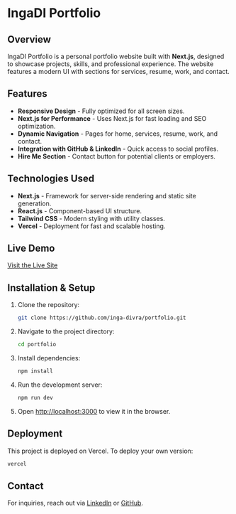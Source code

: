 # IngaDI Portfolio

## Overview

IngaDI Portfolio is a personal portfolio website built with **Next.js**, designed to showcase projects, skills, and professional experience. The website features a modern UI with sections for services, resume, work, and contact.

## Features

- **Responsive Design** - Fully optimized for all screen sizes.
- **Next.js for Performance** - Uses Next.js for fast loading and SEO optimization.
- **Dynamic Navigation** - Pages for home, services, resume, work, and contact.
- **Integration with GitHub & LinkedIn** - Quick access to social profiles.
- **Hire Me Section** - Contact button for potential clients or employers.

## Technologies Used

- **Next.js** - Framework for server-side rendering and static site generation.
- **React.js** - Component-based UI structure.
- **Tailwind CSS** - Modern styling with utility classes.
- **Vercel** - Deployment for fast and scalable hosting.

## Live Demo

[Visit the Live Site](https://ingadi-portfolio.vercel.app/)

## Installation & Setup

1. Clone the repository:
   ```sh
   git clone https://github.com/inga-divra/portfolio.git
   ```
2. Navigate to the project directory:
   ```sh
   cd portfolio
   ```
3. Install dependencies:
   ```sh
   npm install
   ```
4. Run the development server:
   ```sh
   npm run dev
   ```
5. Open [http://localhost:3000](http://localhost:3000) to view it in the browser.

## Deployment

This project is deployed on Vercel. To deploy your own version:

```sh
vercel
```

## Contact

For inquiries, reach out via [LinkedIn](https://www.linkedin.com/in/inga-divra-b15532219/) or [GitHub](https://github.com/inga-divra).
